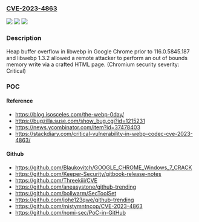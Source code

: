 ### [CVE-2023-4863](https://cve.mitre.org/cgi-bin/cvename.cgi?name=CVE-2023-4863)
![](https://img.shields.io/static/v1?label=Product&message=Chrome&color=blue)
![](https://img.shields.io/static/v1?label=Version&message=116.0.5845.187%3C%20116.0.5845.187%20&color=brighgreen)
![](https://img.shields.io/static/v1?label=Vulnerability&message=Heap%20buffer%20overflow&color=brighgreen)

### Description

Heap buffer overflow in libwebp in Google Chrome prior to 116.0.5845.187 and libwebp 1.3.2 allowed a remote attacker to perform an out of bounds memory write via a crafted HTML page. (Chromium security severity: Critical)

### POC

#### Reference
- https://blog.isosceles.com/the-webp-0day/
- https://bugzilla.suse.com/show_bug.cgi?id=1215231
- https://news.ycombinator.com/item?id=37478403
- https://stackdiary.com/critical-vulnerability-in-webp-codec-cve-2023-4863/

#### Github
- https://github.com/Blaukovitch/GOOGLE_CHROME_Windows_7_CRACK
- https://github.com/Keeper-Security/gitbook-release-notes
- https://github.com/Threekiii/CVE
- https://github.com/aneasystone/github-trending
- https://github.com/bollwarm/SecToolSet
- https://github.com/johe123qwe/github-trending
- https://github.com/mistymntncop/CVE-2023-4863
- https://github.com/nomi-sec/PoC-in-GitHub

